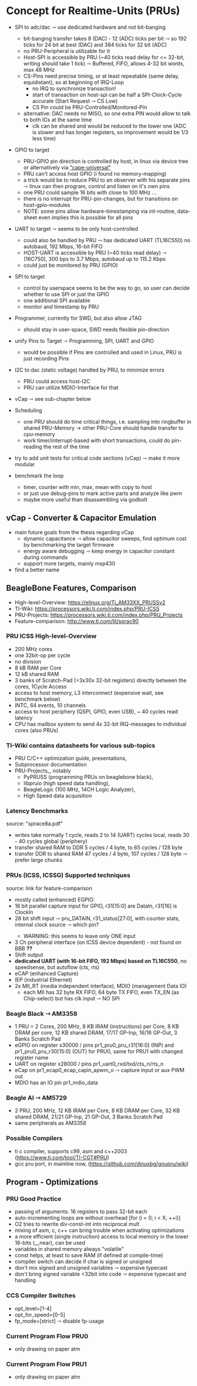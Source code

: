 # Concept for Realtime-Units (PRUs)

- SPI to adc/dac ⇾ use dedicated hardware and not bit-banging
    - bit-banging transfer takes 8 (DAC) - 12 (ADC) ticks per bit ⇾ so 192 ticks for 24 bit at best (DAC) and 384 ticks for 32 bit (ADC)
    - no PRU-Peripheral is utilizable for it
    - Host-SPI is accessible by PRU (~40 ticks read delay for <= 32-bit, writing should take 1 tick) ⇾ Buffered, FIFO, allows 4-32 bit words, max 48 MHz
    - CS-Pins need precise timing, or at least repeatable (same delay, equidistant), so at beginning of IRQ-Loop
        - no IRQ to synchronize transaction!
        - start of transaction on host-spi can be half a SPI-Clock-Cycle accurate (Start Request ⇾ CS Low)
        - CS Pin could be PRU-Controlled/Monitored-Pin
    - alternative: DAC needs no MISO, so one extra PIN would allow to talk to both ICs at the same time
        - clk can be shared and would be reduced to the lower one (ADC is slower and has longer registers, so improvement would be 1/3 less time)

- GPIO to target
    - PRU-GPIO pin direction is controlled by host, in linux via device tree or alternatively via ["cape-universal"](https://github.com/cdsteinkuehler/beaglebone-universal-io)
    - PRU can't access host GPIO (i found no memory-mapping)
    - a trick would be to reduce PRU to an observer with his separate pins ⇾ linux can then program, control and listen on it's own pins
    - one PRU could sample 16 bits with close to 100 MHz ...
    - there is no interrupt for PRU-pin-changes, but for transitions on host-gpio-modules
    - NOTE: some pins allow hardware-timestamping via int-routine, data-sheet even implies this is possible for all pins
- UART to target ⇾ seems to be only host-controlled
    - could also be handled by PRU ⇾ has dedicated UART (TL16C550) no autobaud, 192 Mbps, 16-bit FIFO
    - HOST-UART is accessible by PRU (~40 ticks read delay) ⇾ (16C750), 300 bps to 3.7 Mbps, autobaud up to 115.2 Kbps
    - could just be monitored by PRU (GPIO)
- SPI to target
    - control by userspace seems to be the way to go, so user can decide whether to use SPI or just the GPIO
    - one additional SPI available
    - monitor and timestamp by PRU
- Programmer, currently for SWD, but also allow JTAG
    - should stay in user-space, SWD needs flexible pin-direction
- unify Pins to Target ⇾ Programming, SPI, UART and GPIO
    - would be possible if Pins are controlled and used in Linux, PRU is just recording Pins
- I2C to dac (static voltage) handled by PRU, to minimize errors
    - PRU could access host-I2C
    - PRU can utilize MDIO-Interface for that
- vCap ⇾ see sub-chapter below
- Scheduling
    - one PRU should do time critical things, i.e. sampling into ringbuffer in shared PRU-Memory → other PRU-Core should handle transfer to cpu-memory
    - work timer/interrupt-based with short transactions, could do pin-reading the rest of the time
- try to add unit tests for critical code sections (vCap) ⇾ make it more modular
- benchmark the loop
    - timer, counter with min, max, mean with copy to host
    - or just use debug-pins to mark active parts and analyze like pwm
    - maybe more useful than disassembling via godbolt

## vCap - Converter & Capacitor Emulation

- main future goals from the thesis regarding vCap
    - dynamic capacitance ⇾ allow capacitor sweeps, find optimum cost by benchmarking the target firmware
    - energy aware debugging ⇾ keep energy in capacitor constant during commands
    - support more targets, mainly msp430
- find a better name

## BeagleBone Features, Comparison

- High-level-Overview: <https://elinux.org/Ti_AM33XX_PRUSSv2>
- TI-Wiki: <https://processors.wiki.ti.com/index.php/PRU-ICSS>
- PRU-Projects: <https://processors.wiki.ti.com/index.php/PRU_Projects>
- Feature-comparison: <http://www.ti.com/lit/sprac90>

### PRU ICSS High-level-Overview

- 200 MHz cores
- one 32bit-op per cycle
- no division
- 8 kB RAM per Core
- 12 kB shared RAM
- 3 banks of Scratch-Pad (=3x30x 32-bit registers) directly between the cores, 1Cycle Access
- access to host memory, L3 interconnect (expensive wait, see benchmark below)
- INTC, 64 events, 10 channels
- access to host periphery (QSPI, GPIO, even USB), ~ 40 cycles read latency
- CPU has mailbox system to send 4x 32-bit IRQ-messages to individual cores (also PRUs)

### TI-Wiki contains datasheets for various sub-topics

- PRU C/C++ optimization guide, presentations,
- Subprocessor documentation
- PRU-Projects_, notably
    - PyPRUSS (programming PRUs on beaglebone black),
    - libpruio (high speed data handling),
    - BeagleLogic (100 MHz, 14CH Logic Analyzer),
    - High Speed data acquisition

### Latency Benchmarks

source: "sprace8a.pdf"

- writes take normally 1 cycle, reads 2 to 14 (UART) cycles local, reads 30 - 40 cycles global (periphery)
- transfer shared RAM to DDR 5 cycles / 4 byte, to 65 cycles / 128 byte
- transfer DDR to shared RAM 47 cycles / 4 byte, 107 cycles / 128 byte ⇾ prefer large chunks

### PRUs (ICSS, ICSSG) Supported techniques

source: link for feature-comparison

- mostly called (enhanced) EGPIO:
- 16 bit parallel capture input for GPIO, r31[15:0] are DataIn, r31[16] is ClockIn
- 28 bit shift input ⇾ pru<n>_DATAIN, r31_status[27:0], with counter stats, internal clock source ⇾ which pin?
    - WARNING: this seems to leave only ONE input
- 3 Ch peripheral interface (on ICSS device dependent) - not found on BBB **??**
- Shift output
- **dedicated UART (with 16-bit FIFO, 192 Mbps) based on TL16C550**, no speedsense, but autoflow (cts, rts)
- eCAP (enhanced Capture)
- IEP (industrial Ethernet)
- 2x MII_RT (media independent interface), MDIO (management Data IO)
    - each MII has 32 byte RX FIFO, 64 byte TX FIFO, even TX_EN (as Chip-select) but has clk input ⇾ NO SPI

### Beagle Black ⇾ AM3358

- 1 PRU = 2 Cores, 200 MHz, 8 KB IRAM (instructions) per Core, 8 KB DRAM per core, 12 KB shared DRAM, 17/17 GP-Inp, 16/16 GP-Out, 3 Banks Scratch Pad
- eGPIO on register x30000 / pins pr1_pru0_pru_r31[16:0] (INP) and pr1_pru0_pru_r30[15:0] (OUT) for PRU0, same for PRU1 with changed register name
- UART on register x28000 / pins pr1_uart0_rxd/txd/cts_n/rts_n
- eCap on pr1_ecap0_ecap_capin_apwm_o ⇾ capture input or aux PWM out
- MDIO has an IO pin pr1_mdio_data

### Beagle AI ⇾ AM5729

- 2 PRU, 200 MHz, 12 KB IRAM per Core, 8 KB DRAM per Core, 32 KB shared DRAM, 21/21 GP-Inp, 21 GP-Out, 3 Banks Scratch Pad
- same peripherals as AM3358

### Possible Compilers

- ti c compiler, supports c99, asm and c++2003 (https://www.ti.com/tool/TI-CGT#PRU)
- gcc pru port, in mainline now, (https://github.com/dinuxbg/gnupru/wiki)

## Program - Optimizations

### PRU Good Practice

- passing of arguments: 16 registers to pass 32-bit each
- auto-incrementing loops are without overhead [for (i = 0; i < X; ++i)]
- O2 tries to rewrite div-const-int into reciprocal mult
- mixing of asm, c, c++ can bring trouble when activating optimizations
- a more efficient (single instruction) access to local memory in the lower 16-bits (__near), can be used
- variables in shared memory always "volatile"
- const helps, at least to save RAM (if defined at compile-time)
- compiler switch can decide if char is signed or unsigned
- don't mix signed and unsigned variables ⇾ expensive typecast
- don't bring signed variable <32bit into code ⇾ expensive typecast and handling

### CCS Compiler Switches

- opt_level=[1-4]
- opt_for_speed=[0-5]
- fp_mode=[strict] ⇾ disable fp-usage

### Current Program Flow PRU0

- only drawing on paper atm

### Current Program Flow PRU1

- only drawing on paper atm
